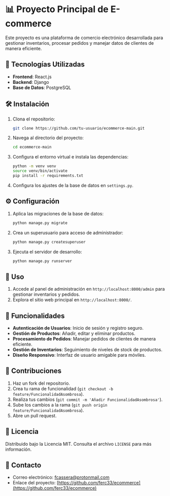 
# 📊 Proyecto Principal de E-commerce

Este proyecto es una plataforma de comercio electrónico desarrollada para gestionar inventarios, procesar pedidos y manejar datos de clientes de manera eficiente.

## 🚀 Tecnologías Utilizadas

- **Frontend**: React.js
- **Backend**: Django
- **Base de Datos**: PostgreSQL


## 🛠️ Instalación

1. Clona el repositorio:
   ```sh
   git clone https://github.com/tu-usuario/ecommerce-main.git
   ```
2. Navega al directorio del proyecto:
   ```sh
   cd ecommerce-main
   ```
3. Configura el entorno virtual e instala las dependencias:
   ```sh
   python -m venv venv
   source venv/bin/activate
   pip install -r requirements.txt
   ```
4. Configura los ajustes de la base de datos en `settings.py`.

## ⚙️ Configuración

1. Aplica las migraciones de la base de datos:
   ```sh
   python manage.py migrate
   ```
2. Crea un superusuario para acceso de administrador:
   ```sh
   python manage.py createsuperuser
   ```
3. Ejecuta el servidor de desarrollo:
   ```sh
   python manage.py runserver
   ```

## 🚀 Uso

1. Accede al panel de administración en `http://localhost:8000/admin` para gestionar inventarios y pedidos.
2. Explora el sitio web principal en `http://localhost:8000/`.

## 🌟 Funcionalidades

- **Autenticación de Usuarios**: Inicio de sesión y registro seguro.
- **Gestión de Productos**: Añadir, editar y eliminar productos.
- **Procesamiento de Pedidos**: Manejar pedidos de clientes de manera eficiente.
- **Gestión de Inventarios**: Seguimiento de niveles de stock de productos.
- **Diseño Responsivo**: Interfaz de usuario amigable para móviles.

## 🤝 Contribuciones

1. Haz un fork del repositorio.
2. Crea tu rama de funcionalidad (`git checkout -b feature/FuncionalidadAsombrosa`).
3. Realiza tus cambios (`git commit -m 'Añadir FuncionalidadAsombrosa'`).
4. Sube los cambios a la rama (`git push origin feature/FuncionalidadAsombrosa`).
5. Abre un pull request.

## 📜 Licencia

Distribuido bajo la Licencia MIT. Consulta el archivo `LICENSE` para más información.

## 📧 Contacto

- Correo electrónico: fcassera@protonmail.com
- Enlace del proyecto: [https://github.com/ferc33/ecommerce](https://github.com/ferc33/ecommerce)

